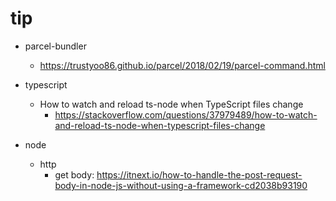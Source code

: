 tip
===
- parcel-bundler
  - https://trustyoo86.github.io/parcel/2018/02/19/parcel-command.html
  
- typescript
  - How to watch and reload ts-node when TypeScript files change
    - https://stackoverflow.com/questions/37979489/how-to-watch-and-reload-ts-node-when-typescript-files-change

- node
  - http
    - get body: https://itnext.io/how-to-handle-the-post-request-body-in-node-js-without-using-a-framework-cd2038b93190
